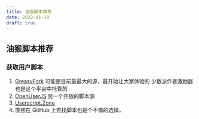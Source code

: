 ```yaml
---
title: 油猴脚本推荐
date: 2022-01-18
draft: true
---
```


## 油猴脚本推荐

### 获取用户脚本

1. [GreasyFork](https://greasyfork.org/zh-CN) 可能是目前量最大的源，最开始让大家体验的 少数派作者激励器 也是这个平台中托管的
1. [OpenUserJS](https://openuserjs.org/) 另一个开放的脚本源
1. [Userscript.Zone](https://www.userscript.zone/)
1. 直接在 GitHub 上去找脚本也是个不错的选择。
